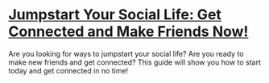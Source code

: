 
# [Jumpstart Your Social Life: Get Connected and Make Friends Now!](https://www.mindhaste.com/t/make-friends/jumpstart-your-social-life-get-connected-and-make-friends-now-177)

Are you looking for ways to jumpstart your social life? Are you ready to make new friends and get connected? This guide will show you how to start today and get connected in no time!
    